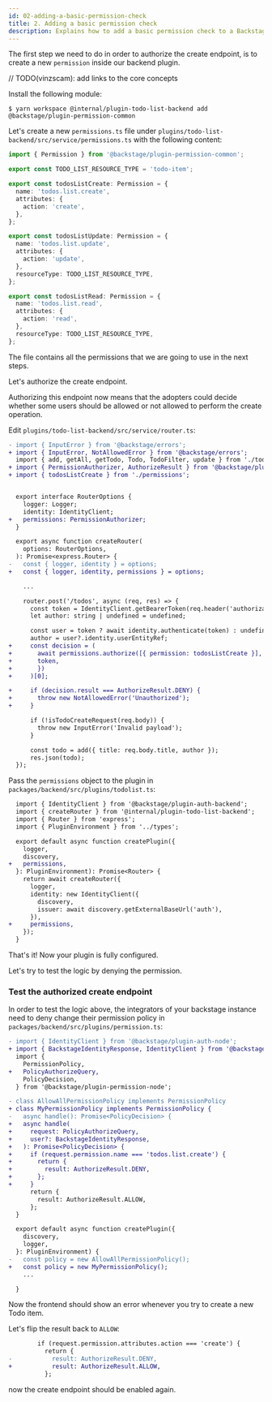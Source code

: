 ```yaml
---
id: 02-adding-a-basic-permission-check
title: 2. Adding a basic permission check
description: Explains how to add a basic permission check to a Backstage plugin
---
```


The first step we need to do in order to authorize the create endpoint, is to create a new `permission` inside our backend plugin.

// TODO(vinzscam): add links to the core concepts

Install the following module:

```
$ yarn workspace @internal/plugin-todo-list-backend add @backstage/plugin-permission-common
```

Let's create a new `permissions.ts` file under `plugins/todo-list-backend/src/service/permissions.ts` with the following content:

```typescript
import { Permission } from '@backstage/plugin-permission-common';

export const TODO_LIST_RESOURCE_TYPE = 'todo-item';

export const todosListCreate: Permission = {
  name: 'todos.list.create',
  attributes: {
    action: 'create',
  },
};

export const todosListUpdate: Permission = {
  name: 'todos.list.update',
  attributes: {
    action: 'update',
  },
  resourceType: TODO_LIST_RESOURCE_TYPE,
};

export const todosListRead: Permission = {
  name: 'todos.list.read',
  attributes: {
    action: 'read',
  },
  resourceType: TODO_LIST_RESOURCE_TYPE,
};
```

The file contains all the permissions that we are going to use in the next steps.

Let's authorize the create endpoint.

Authorizing this endpoint now means that the adopters could decide whether some users should be allowed or not allowed to perform the create operation.

Edit `plugins/todo-list-backend/src/service/router.ts`:

```diff
- import { InputError } from '@backstage/errors';
+ import { InputError, NotAllowedError } from '@backstage/errors';
  import { add, getAll, getTodo, Todo, TodoFilter, update } from './todos';
+ import { PermissionAuthorizer, AuthorizeResult } from '@backstage/plugin-permission-common';
+ import { todosListCreate } from './permissions';


  export interface RouterOptions {
    logger: Logger;
    identity: IdentityClient;
+   permissions: PermissionAuthorizer;
  }

  export async function createRouter(
    options: RouterOptions,
  ): Promise<express.Router> {
-   const { logger, identity } = options;
+   const { logger, identity, permissions } = options;

    ...

    router.post('/todos', async (req, res) => {
      const token = IdentityClient.getBearerToken(req.header('authorization'));
      let author: string | undefined = undefined;

      const user = token ? await identity.authenticate(token) : undefined;
      author = user?.identity.userEntityRef;
+     const decision = (
+       await permissions.authorize([{ permission: todosListCreate }], {
+       token,
+       })
+     )[0];

+     if (decision.result === AuthorizeResult.DENY) {
+       throw new NotAllowedError('Unauthorized');
+     }

      if (!isTodoCreateRequest(req.body)) {
        throw new InputError('Invalid payload');
      }

      const todo = add({ title: req.body.title, author });
      res.json(todo);
  });

```

Pass the `permissions` object to the plugin in `packages/backend/src/plugins/todolist.ts`:

```diff
  import { IdentityClient } from '@backstage/plugin-auth-backend';
  import { createRouter } from '@internal/plugin-todo-list-backend';
  import { Router } from 'express';
  import { PluginEnvironment } from '../types';

  export default async function createPlugin({
    logger,
    discovery,
+   permissions,
  }: PluginEnvironment): Promise<Router> {
    return await createRouter({
      logger,
      identity: new IdentityClient({
        discovery,
        issuer: await discovery.getExternalBaseUrl('auth'),
      }),
+     permissions,
    });
  }
```

That's it! Now your plugin is fully configured.

Let's try to test the logic by denying the permission.

### Test the authorized create endpoint

In order to test the logic above, the integrators of your backstage instance need to deny change their permission policy in `packages/backend/src/plugins/permission.ts`:

```diff
- import { IdentityClient } from '@backstage/plugin-auth-node';
+ import { BackstageIdentityResponse, IdentityClient } from '@backstage/plugin-auth-node';
  import {
    PermissionPolicy,
+   PolicyAuthorizeQuery,
    PolicyDecision,
  } from '@backstage/plugin-permission-node';

- class AllowAllPermissionPolicy implements PermissionPolicy
+ class MyPermissionPolicy implements PermissionPolicy {
-   async handle(): Promise<PolicyDecision> {
+   async handle(
+     request: PolicyAuthorizeQuery,
+     user?: BackstageIdentityResponse,
+   ): Promise<PolicyDecision> {
+     if (request.permission.name === 'todos.list.create') {
+       return {
+         result: AuthorizeResult.DENY,
+       };
+     }
      return {
        result: AuthorizeResult.ALLOW,
      };
  }

  export default async function createPlugin({
    discovery,
    logger,
  }: PluginEnvironment) {
-   const policy = new AllowAllPermissionPolicy();
+   const policy = new MyPermissionPolicy();
    ...

  }
```

Now the frontend should show an error whenever you try to create a new Todo item.

Let's flip the result back to `ALLOW`:

```diff
        if (request.permission.attributes.action === 'create') {
          return {
-           result: AuthorizeResult.DENY,
+           result: AuthorizeResult.ALLOW,
          };
```

now the create endpoint should be enabled again.
